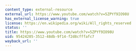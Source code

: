```yaml
---
content_type: external-resource
external_url: https://www.youtube.com/watch?v=5ZPYf9IO98U
has_external_license_warning: true
license: https://en.wikipedia.org/wiki/All_rights_reserved
status: ''
title: https://www.youtube.com/watch?v=5ZPYf9IO98U
uid: 95424205-3512-48db-9f14-f2d8cfffafc7
wayback_url: ''
---
```

